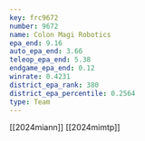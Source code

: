 ```yaml
---
key: frc9672
number: 9672
name: Colon Magi Robotics
epa_end: 9.16
auto_epa_end: 3.66
teleop_epa_end: 5.38
endgame_epa_end: 0.12
winrate: 0.4231
district_epa_rank: 380
district_epa_percentile: 0.2564
type: Team
---
```

[[2024miann]]
[[2024mimtp]]
